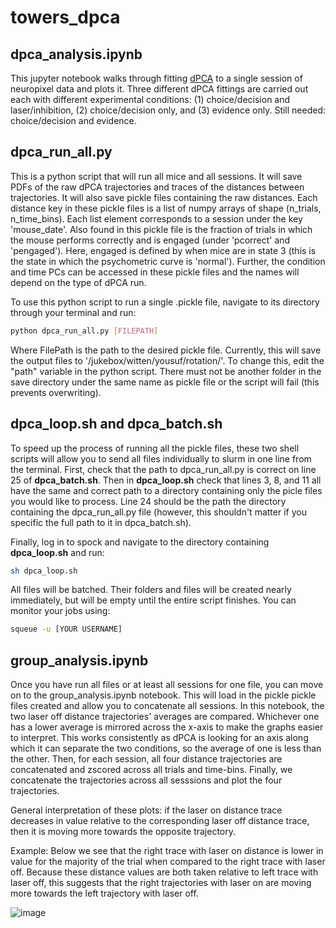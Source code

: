 # towers_dpca

## dpca_analysis.ipynb

This jupyter notebook walks through fitting [dPCA](https://github.com/machenslab/dPCA) to a single session of neuropixel data and plots it.
Three different dPCA fittings are carried out each with different experimental conditions: (1) choice/decision and laser/inhibition, 
(2) choice/decision only, and (3) evidence only. Still needed: choice/decision and evidence.

## dpca_run_all.py

This is a python script that will run all mice and all sessions. It will save PDFs of the raw dPCA trajectories and traces of the distances between trajectories.
It will also save pickle files containing the raw distances. Each distance key in these pickle files is a list of numpy arrays of 
shape (n_trials, n_time_bins). Each list element corresponds to a session under the key 'mouse_date'. Also found in this pickle file is the
fraction of trials in which the mouse performs correctly and is engaged (under 'pcorrect' and 'pengaged'). Here, engaged is defined by when 
mice are in state 3 (this is the state in which the psychometric curve is 'normal'). Further, the condition and time PCs can be accessed in these 
pickle files and the names will depend on the type of dPCA run.

To use this python script to run a single .pickle file, navigate to its directory through your terminal and run:
```sh
python dpca_run_all.py [FILEPATH]
```
Where FilePath is the path to the desired pickle file. Currently, this will save the output files to '/jukebox/witten/yousuf/rotation/'. To change this,
edit the "path" variable in the python script. There must not be another folder in the save directory under the same name as pickle file or the script will fail (this prevents overwriting).

## dpca_loop.sh and dpca_batch.sh

To speed up the process of running all the pickle files, these two shell scripts will allow you to send all files individually to slurm in one line
from the terminal. First, check that the path to dpca_run_all.py is correct on line 25 of **dpca_batch.sh**. Then in **dpca_loop.sh** check that lines 3, 8, and 11 all have the same and correct path to a directory containing only the picle files you would like to process. Line 24 should be the path the 
directory containing the dpca_run_all.py file (however, this shouldn't matter if you specific the full path to it in dpca_batch.sh). 

Finally, log in to spock and navigate to the directory containing **dpca_loop.sh** and run:
```sh
sh dpca_loop.sh
```
All files will be batched. Their folders and files will be created nearly immediately, but will be empty until the entire script finishes. You can
monitor your jobs using:
```sh
squeue -u [YOUR USERNAME]
```

## group_analysis.ipynb

Once you have run all files or at least all sessions for one file, you can move on to the group_analysis.ipynb notebook. This will load in the pickle
pickle files created and allow you to concatenate all sessions. In this notebook, the two laser off distance trajectories' averages are compared. Whichever one has a lower average is mirrored across the x-axis to make the graphs easier to interpret. This works consistently as dPCA is looking for an axis along which it can separate the two conditions, so the average of one is less than the other. Then, for each session, all four distance trajectories are concatenated and zscored across all trials and time-bins. Finally, we concatenate the trajectories across all sesssions and plot the four trajectories.

General interpretation of these plots: if the laser on distance trace decreases in value relative to the corresponding laser off distance trace, then it is moving more towards the opposite trajectory. 

Example: Below we see that the right trace with laser on distance is lower in value for the majority of the trial when compared to the right trace with laser off. Because these distance values are both taken relative to left trace with laser off, this suggests that the right trajectories with laser on are moving more towards the left trajectory with laser off.

![image](https://user-images.githubusercontent.com/86695930/226212229-459aceae-0f3b-487d-aeb8-30a289e02ad4.png)



